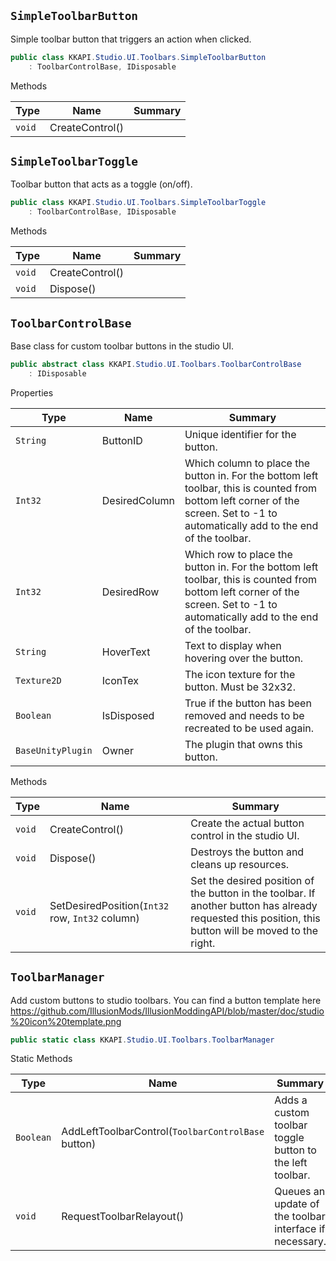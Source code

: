 ## `SimpleToolbarButton`

Simple toolbar button that triggers an action when clicked.
```csharp
public class KKAPI.Studio.UI.Toolbars.SimpleToolbarButton
    : ToolbarControlBase, IDisposable

```

Methods

| Type | Name | Summary | 
| --- | --- | --- | 
| `void` | CreateControl() |  | 


## `SimpleToolbarToggle`

Toolbar button that acts as a toggle (on/off).
```csharp
public class KKAPI.Studio.UI.Toolbars.SimpleToolbarToggle
    : ToolbarControlBase, IDisposable

```

Methods

| Type | Name | Summary | 
| --- | --- | --- | 
| `void` | CreateControl() |  | 
| `void` | Dispose() |  | 


## `ToolbarControlBase`

Base class for custom toolbar buttons in the studio UI.
```csharp
public abstract class KKAPI.Studio.UI.Toolbars.ToolbarControlBase
    : IDisposable

```

Properties

| Type | Name | Summary | 
| --- | --- | --- | 
| `String` | ButtonID | Unique identifier for the button. | 
| `Int32` | DesiredColumn | Which column to place the button in.  For the bottom left toolbar, this is counted from bottom left corner of the screen.  Set to -1 to automatically add to the end of the toolbar. | 
| `Int32` | DesiredRow | Which row to place the button in.  For the bottom left toolbar, this is counted from bottom left corner of the screen.  Set to -1 to automatically add to the end of the toolbar. | 
| `String` | HoverText | Text to display when hovering over the button. | 
| `Texture2D` | IconTex | The icon texture for the button. Must be 32x32. | 
| `Boolean` | IsDisposed | True if the button has been removed and needs to be recreated to be used again. | 
| `BaseUnityPlugin` | Owner | The plugin that owns this button. | 


Methods

| Type | Name | Summary | 
| --- | --- | --- | 
| `void` | CreateControl() | Create the actual button control in the studio UI. | 
| `void` | Dispose() | Destroys the button and cleans up resources. | 
| `void` | SetDesiredPosition(`Int32` row, `Int32` column) | Set the desired position of the button in the toolbar.  If another button has already requested this position, this button will be moved to the right. | 


## `ToolbarManager`

Add custom buttons to studio toolbars.  You can find a button template here https://github.com/IllusionMods/IllusionModdingAPI/blob/master/doc/studio%20icon%20template.png
```csharp
public static class KKAPI.Studio.UI.Toolbars.ToolbarManager

```

Static Methods

| Type | Name | Summary | 
| --- | --- | --- | 
| `Boolean` | AddLeftToolbarControl(`ToolbarControlBase` button) | Adds a custom toolbar toggle button to the left toolbar. | 
| `void` | RequestToolbarRelayout() | Queues an update of the toolbar interface if necessary. | 


